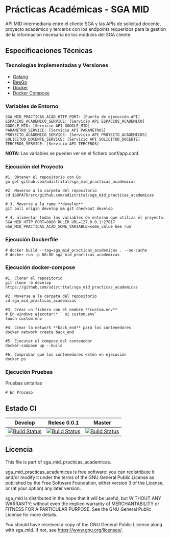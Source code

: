 # Prácticas Académicas - SGA MID

API MID intermediaria entre el cliente SGA y las APIs de solicitud docente, proyecto académico y terceros con los endpoints requeridos para la gestión de la información necesaria en los módulos del SGA cliente.

## Especificaciones Técnicas

### Tecnologías Implementadas y Versiones
* [Golang](https://github.com/udistrital/introduccion_oas/blob/master/instalacion_de_herramientas/golang.md)
* [BeeGo](https://github.com/udistrital/introduccion_oas/blob/master/instalacion_de_herramientas/beego.md)
* [Docker](https://docs.docker.com/engine/install/ubuntu/)
* [Docker Compose](https://docs.docker.com/compose/)

### Variables de Entorno
```shell
SGA_MID_PRACTICAS_ACAD_HTTP_PORT: [Puerto de ejecución API]
ESPACIOS_ACADEMICO_SERVICE: [Servicio API ESPACIOS_ACADEMICO]
GOOGLE_MID: [Servicio API GOOGLE_MID]
PARAMETRO_SERVICE: [Servicio API PARAMETROS]
PROYECTO_ACADEMICO_SERVICE: [Servicio API PROYECTO_ACADEMICOS]
SOLICITUD_DOCENTE_SERVICE: [Servicio API SOLICITUD_DOCENTE]
TERCEROS_SERVICE: [Servicio API TERCEROS]
```
**NOTA:** Las variables se pueden ver en el fichero conf/app.conf.

### Ejecución del Proyecto
```shell
#1. Obtener el repositorio con Go
go get github.com/udistrital/sga_mid_practicas_academicas

#2. Moverse a la carpeta del repositorio
cd $GOPATH/src/github.com/udistrital/sga_mid_practicas_academicas

# 3. Moverse a la rama **develop**
git pull origin develop && git checkout develop

# 4. alimentar todas las variables de entorno que utiliza el proyecto.
SGA_MID_HTTP_PORT=8080 RULER_URL=127.0.0.1:27017 SGA_MID_PRACTICAS_ACAD_SOME_VARIABLE=some_value bee run
```

### Ejecución Dockerfile
```shell
# docker build --tag=sga_mid_practicas_academicas . --no-cache
# docker run -p 80:80 sga_mid_practicas_academicas
```

### Ejecución docker-compose
```shell
#1. Clonar el repositorio
git clone -b develop https://github.com/udistrital/sga_mid_practicas_academicas

#2. Moverse a la carpeta del repositorio
cd sga_mid_practicas_academicas

#3. Crear un fichero con el nombre **custom.env**
# En windows ejecutar:* ` ni custom.env`
touch custom.env

#4. Crear la network **back_end** para los contenedores
docker network create back_end

#5. Ejecutar el compose del contenedor
docker-compose up --build

#6. Comprobar que los contenedores estén en ejecución
docker ps
```

### Ejecución Pruebas

Pruebas unitarias
```shell
# En Proceso
```

## Estado CI

| Develop | Relese 0.0.1 | Master |
| -- | -- | -- |
| [![Build Status](https://hubci.portaloas.udistrital.edu.co/api/badges/udistrital/sga_mid_practicas_academicas/status.svg?ref=refs/heads/develop)](https://hubci.portaloas.udistrital.edu.co/udistrital/sga_mid_practicas_academicas) | [![Build Status](https://hubci.portaloas.udistrital.edu.co/api/badges/udistrital/sga_mid_practicas_academicas/status.svg?ref=refs/heads/release/0.0.1)](https://hubci.portaloas.udistrital.edu.co/udistrital/sga_mid_practicas_academicas) | [![Build Status](https://hubci.portaloas.udistrital.edu.co/api/badges/udistrital/sga_mid_practicas_academicas/status.svg)](https://hubci.portaloas.udistrital.edu.co/udistrital/sga_mid_practicas_academicas) |

## Licencia

This file is part of sga_mid_practicas_academicas.

sga_mid_practicas_academicas is free software: you can redistribute it and/or modify it under the terms of the GNU General Public License as published by the Free Software Foundation, either version 3 of the License, or (at your option) any later version.

sga_mid is distributed in the hope that it will be useful, but WITHOUT ANY WARRANTY; without even the implied warranty of MERCHANTABILITY or FITNESS FOR A PARTICULAR PURPOSE. See the GNU General Public License for more details.

You should have received a copy of the GNU General Public License along with sga_mid. If not, see https://www.gnu.org/licenses/.

